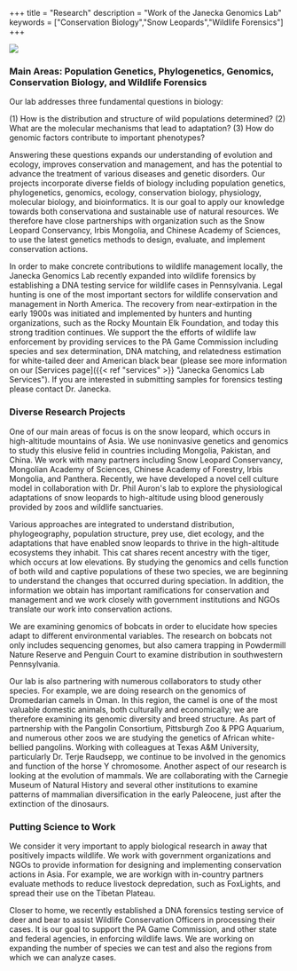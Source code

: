 +++
title = "Research"
description = "Work of the Janecka Genomics Lab"
keywords = ["Conservation Biology","Snow Leopards","Wildlife Forensics"]
+++

![](/img/photogrid-janecka-1100.jpg)

### Main Areas: Population Genetics, Phylogenetics, Genomics, Conservation Biology, and Wildlife Forensics

Our lab addresses three fundamental questions in biology: 

(1) How is the distribution and structure of wild populations determined? 
(2) What are the molecular mechanisms that lead to adaptation? 
(3) How do genomic factors contribute to important phenotypes? 

Answering these questions expands our understanding of evolution and ecology, improves conservation and management, and has the potential to advance the treatment of various diseases and genetic disorders. Our projects incorporate diverse fields of biology including population genetics, phylogenetics, genomics, ecology, conservation biology, physiology, molecular biology, and bioinformatics. It is our goal to apply our knowledge towards both conservationa and sustainable use of natural resources. We therefore have close partnerships with organization such as the Snow Leopard Conservancy, Irbis Mongolia, and Chinese Academy of Sciences, to use the latest genetics methods to design, evaluate, and implement conservation actions.

In order to make concrete contributions to wildlife management locally, the Janecka Genomics Lab recently expanded into wildlife forensics by establishing a DNA testing service for wildlife cases in Pennsylvania. Legal hunting is one of the most important sectors for wildlife conservation and management in North America. The recovery from near-extirpation in the early 1900s was initiated and implemented by hunters and hunting organizations, such as the Rocky Mountain Elk Foundation, and today this strong tradition continues. We support the the efforts of wildlife law enforcement by providing services to the PA Game Commission including species and sex determination, DNA matching, and relatedness estimation for white-tailed deer and American black bear (please see more information on our [Services page]({{< ref "services" >}} "Janecka Genomics Lab Services"). If you are interested in submitting samples for forensics testing please contact Dr. Janecka.

### Diverse Research Projects 

One of our main areas of focus is on the snow leopard, which occurs in high-altitude mountains of Asia. We use noninvasive genetics and genomics to study this elusive felid in countries including Mongolia, Pakistan, and China. We work with many partners including Snow Leopard Conservancy, Mongolian Academy of Sciences, Chinese Academy of Forestry, Irbis Mongolia, and Panthera. Recently, we have developed a novel cell culture model in collaboration with Dr. Phil Auron's lab to explore the physiological adaptations of snow leopards to high-altitude using blood generously provided by zoos and wildlife sanctuaries.

Various approaches are integrated to understand distribution, phylogeography, population structure, prey use, diet ecology, and the adaptations that have enabled snow leopards to thrive in the high-altitude ecosystems they inhabit. This cat shares recent ancestry with the tiger, which occurs at low elevations. By studying the genomics and cells function of both wild and captive populations of these two species, we are beginning to understand the changes that occurred during speciation. In addition, the information we obtain has important ramifications for conservation and management and we work closely with government institutions and NGOs translate our work into conservation actions.

We are examining genomics of bobcats in order to elucidate how species adapt to different environmental variables. The research on bobcats not only includes sequencing genomes, but also camera trapping in Powdermill Nature Reserve and Penguin Court to examine distribution in southwestern Pennsylvania. 

Our lab is also partnering with numerous collaborators to study other species. For example, we are  doing research on the genomics of Dromedarian camels in Oman. In this region, the camel is one of the most valuable domestic animals, both culturally and economically; we are therefore examining its genomic diversity and breed structure. As part of partnership with the Pangolin Consortium, Pittsburgh Zoo & PPG Aquarium, and numerous other zoos we are studying the genetics of African white-bellied pangolins. Working with colleagues at Texas A&M University, particularly Dr. Terje Raudsepp, we continue to be involved in the genomics and function of the horse Y chromosome. Another aspect of our research is looking at the evolution of mammals. We are collaborating with the Carnegie Museum of Natural History and several other institutions to examine patterns of mammalian diversification in the early Paleocene, just after the extinction of the dinosaurs. 

### Putting Science to Work

We consider it very important to apply biological research in away that positively impacts wildlife. We work with government organizations and NGOs to provide information for designing and implementing conservation actions in Asia. For example, we are workign with in-country partners evaluate methods to reduce livestock depredation, such as FoxLights, and spread their use on the Tibetan Plateau.

Closer to home, we recently established a DNA forensics testing service of deer and bear to assist Wildlife Conservation Officers in processing their cases. It is our goal to support the PA Game Commission, and other state and federal agencies, in enforcing wildlife laws. We are working on expanding the number of species we can test and also the regions from which we can analyze cases.
